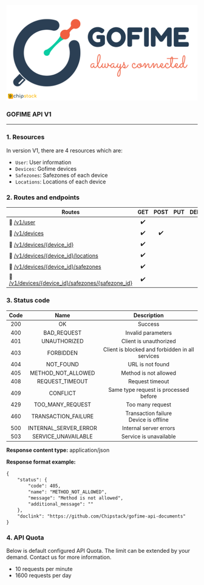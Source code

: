 

<p align="center">
  <img src="../materials/img/Gofime-header-v3.png" alt=""/>
</p>

### GOFIME API V1
------

### 1. Resources

In version V1, there are 4 resources which are:

- `User`: User information
- `Devices`: Gofime devices 
- `Safezones`: Safezones of each device
- `Locations`: Locations of each device

### 2. Routes and endpoints

| Routes                                                       |        GET         |        POST        | PUT  |       DELETE       |       PATCH        |
| ------------------------------------------------------------ | :----------------: | :----------------: | :--: | :----------------: | :----------------: |
| :link: [/v1/user](user.md)                                      | :heavy_check_mark: |                    |      |                    | :heavy_check_mark: |
| :link: [/v1/devices](devices.md)                                | :heavy_check_mark: | :heavy_check_mark: |      |                    |                    |
| :link: [/v1/devices/{device_id}](device.md)                     | :heavy_check_mark: |                    |      | :heavy_check_mark: | :heavy_check_mark: |
| :link: [/v1/devices/{device_id}/locations](locations.md)        | :heavy_check_mark: |                    |      |                    |                    |
| :link: [/v1/devices/{device_id}/safezones](safezones.md)        | :heavy_check_mark: |  |      |                    |                    |
| :link: [/v1/devices/{device_id}/safezones/{safezone_id}](safezone.md) | :heavy_check_mark: |                    |      | :heavy_check_mark: | :heavy_check_mark: |



### 3. Status code

| Code |        Name         |                   Description                   |
| :--: | :-----------------: | :---------------------------------------------: |
| 200  |         OK          |                     Success                     |
| 400  |     BAD_REQUEST     |               Invalid parameters                |
| 401  |    UNAUTHORIZED     |             Client is unauthorized              |
| 403  |      FORBIDDEN      | Client is blocked and forbidden in all services |
| 404  |      NOT_FOUND      |                URL is not found                 |
| 405  | METHOD_NOT_ALLOWED  |              Method is not allowed              |
| 408  |   REQUEST_TIMEOUT   |                 Request timeout                 |
| 409  |      CONFLICT       |      Same type request is processed before      |
| 429  |  TOO_MANY_REQUEST   |                Too many request                 |
| 460  | TRANSACTION_FAILURE |    Transaction failure<br>Device is offline     |
| 500  | INTERNAL_SERVER_ERROR |             Internal server errors              |
| 503  | SERVICE_UNAVAILABLE |             Service is unavailable              |

**Response content type:** application/json

**Response format example:**

```
{
	"status": {
		"code": 405,
		"name": "METHOD_NOT_ALLOWED",
		"message": "Method is not allowed",
		"additional_message": ""
	},
	"doclink": "https://github.com/Chipstack/gofime-api-documents"
}
```

### 4. API Quota
Below is default configured API Quota. The limit can be extended by your demand. Contact us for more information.
- 10 requests per minute
- 1600 requests per day







